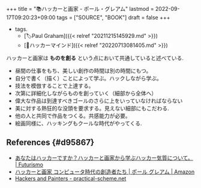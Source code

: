 +++
title = "📚ハッカーと画家 - ポール・グレアム"
lastmod = 2022-09-17T09:20:23+09:00
tags = ["SOURCE", "BOOK"]
draft = false
+++

-   tags.
    -   [🏷Paul Graham]({{< relref "20211215145929.md" >}})
    -   [🔖ハッカーマインド]({{< relref "20220713081405.md" >}})

ハッカーと画家は **ものを創る** という点において共通していると述べている.

-   昼間の仕事をもち、美しい創作の時間は別の時間にもつ。
-   自分で書く（描く）ことによって学ぶ。ハックしながら学ぶ。
-   技法を模倣することで上達する。
-   次第に詳細化しながらものを創っていく（細部から全体へ）
-   偉大な作品は到達すべきゴールのさらに上をいっていなければならない
-   美に対する熱狂的な没頭を要求する。見えない細部にもこだわる.
-   他の人と共同で作品をつくる。共感能力が必要。
-   絵画同様に、ハッキングもクールな時代がやってくる.


## References {#d95867}

-   [あなたはハッカーですか？ハッカーと画家から学ぶハッカー気質について。 | Futurismo](https://futurismo.biz/archives/5692/)
-   [ハッカーと画家 コンピュータ時代の創造者たち | ポール グレアム | Amazon](https://www.amazon.co.jp/dp/4274065979)
-   [Hackers and Painters - practical-scheme.net](https://practical-scheme.net/trans/hp-j.html)

